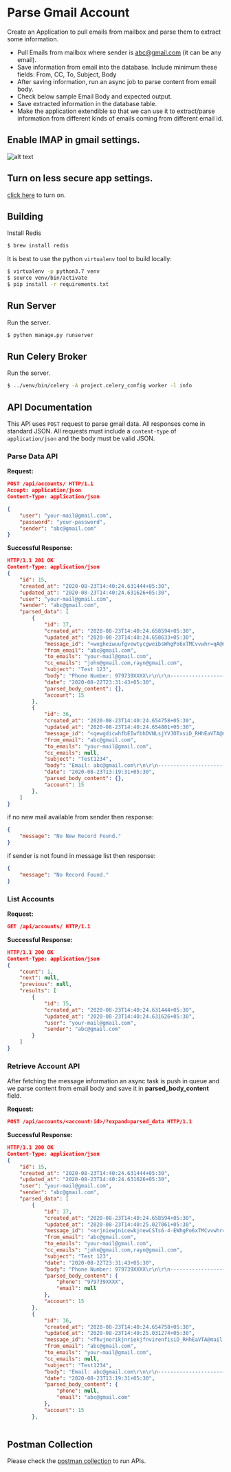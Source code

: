 # Parse Gmail Account

Create an Application to pull emails from mailbox and parse them to extract some information.

* Pull Emails from mailbox where sender is abc@gmail.com (it can be any email).
* Save information from email into the database. Include minimum these fields:
    From, CC, To, Subject, Body
* After saving information, run an async job to parse content from email body.
* Check below sample Email Body and expected output.
* Save extracted information in the database table.
* Make the application extendible so that we can use it to extract/parse information from different kinds of emails coming from different email id.

## Enable IMAP in gmail settings.
![alt text]((https://github.com/rsharma093/gmail_parser_apis/blob/master/Gmail_Parser.postman_collection.json))
## Turn on less secure app settings.
[click here](https://myaccount.google.com/lesssecureapps) to turn on.

## Building
Install Redis
```sh
$ brew install redis
```

It is best to use the python `virtualenv` tool to build locally:

```sh
$ virtualenv -p python3.7 venv
$ source venv/bin/activate
$ pip install -r requirements.txt
```

## Run Server
Run the server.
```sh
$ python manage.py runserver
```

## Run Celery Broker
Run the server.
```sh
$ ../venv/bin/celery -A project.celery_config worker -l info
```

## API Documentation

This API uses `POST` request to parse gmail data. All responses come in standard JSON. All requests must include a `content-type` of `application/json` and the body must be valid JSON.

### Parse Data API

**Request:**
```json
POST /api/accounts/ HTTP/1.1
Accept: application/json
Content-Type: application/json

{
    "user": "your-mail@gmail.com",
    "password": "your-password",
    "sender": "abc@gmail.com"
}
```
**Successful Response:**
```json
HTTP/1.1 201 OK
Content-Type: application/json
{
    "id": 15,
    "created_at": "2020-08-23T14:40:24.631444+05:30",
    "updated_at": "2020-08-23T14:40:24.631626+05:30",
    "user": "your-mail@gmail.com",
    "sender": "abc@gmail.com",
    "parsed_data": [
        {
            "id": 37,
            "created_at": "2020-08-23T14:40:24.658594+05:30",
            "updated_at": "2020-08-23T14:40:24.658633+05:30",
            "message_id": "<wegheiwuufgvewtycgweibsWhgPo6xTMCvvwhr=qA@mail.gmail.com>",
            "from_email": "abc@gmail.com",
            "to_emails": "your-mail@gmail.com",
            "cc_emails": "john@gmail.com,rayn@gmail.com",
            "subject": "Test 123",
            "body": "Phone Number: 979739XXXX\r\n\r\n----------------------------------------------------------\r\n\r\nNumber of submissions received\r\n\r\n15/500 this month\r\n\r\nJuly 17th – August 16th\r\n\r\n\r\n--",
            "date": "2020-08-22T23:31:43+05:30",
            "parsed_body_content": {},
            "account": 15
        },
        {
            "id": 36,
            "created_at": "2020-08-23T14:40:24.654758+05:30",
            "updated_at": "2020-08-23T14:40:24.654801+05:30",
            "message_id": "<qewgdicwhfbEIwfbhDVNLsjYVJOTxsiD_RHhEaVTA@mail.gmail.com>",
            "from_email": "abc@gmail.com",
            "to_emails": "your-mail@gmail.com",
            "cc_emails": null,
            "subject": "Test1234",
            "body": "Email: abc@gmail.com\r\n\r\n----------------------------------------------------------\r\n\r\nNumber of submissions received\r\n\r\n15/500 this month\r\n\r\nJuly 17th – August 16th\r\n\r\n\r\n--",
            "date": "2020-08-23T13:19:31+05:30",
            "parsed_body_content": {},
            "account": 15
        },
    ]
}
```

if no new mail available from sender then response:
```json
{
    "message": "No New Record Found."
}
```
if sender is not found in message list then response:
```json
{
    "message": "No Record Found."
}
```

### List Accounts

**Request:**
```json
GET /api/accounts/ HTTP/1.1
```
**Successful Response:**
```json
HTTP/1.1 200 OK
Content-Type: application/json
{
    "count": 1,
    "next": null,
    "previous": null,
    "results": [
        {
            "id": 15,
            "created_at": "2020-08-23T14:40:24.631444+05:30",
            "updated_at": "2020-08-23T14:40:24.631626+05:30",
            "user": "your-mail@gmail.com",
            "sender": "abc@gmail.com"
        }
    ]
}
```

### Retrieve Account API
After fetching the message information an async task is push in queue and we parse content from email body and save it in **parsed_body_content** field.

**Request:**
```json
POST /api/accounts/<account:id>/?expand=parsed_data HTTP/1.1
```
**Successful Response:**
```json
HTTP/1.1 200 OK
Content-Type: application/json
{
    "id": 15,
    "created_at": "2020-08-23T14:40:24.631444+05:30",
    "updated_at": "2020-08-23T14:40:24.631626+05:30",
    "user": "your-mail@gmail.com",
    "sender": "abc@gmail.com",
    "parsed_data": [
        {
            "id": 37,
            "created_at": "2020-08-23T14:40:24.658594+05:30",
            "updated_at": "2020-08-23T14:40:25.027061+05:30",
            "message_id": "<erjniewjnicewkjnewCSTs6-4-EWhgPo6xTMCvvwhr=qA@mail.gmail.com>",
            "from_email": "abc@gmail.com",
            "to_emails": "your-mail@gmail.com",
            "cc_emails": "john@gmail.com,rayn@gmail.com",
            "subject": "Test 123",
            "date": "2020-08-22T23:31:43+05:30",
            "body": "Phone Number: 979739XXXX\r\n\r\n----------------------------------------------------------\r\n\r\nNumber of submissions received\r\n\r\n15/500 this month\r\n\r\nJuly 17th – August 16th\r\n\r\n\r\n--",
            "parsed_body_content": {
                "phone": "979739XXXX",
                "email": null
            },
            "account": 15
        },
        {
            "id": 36,
            "created_at": "2020-08-23T14:40:24.654758+05:30",
            "updated_at": "2020-08-23T14:40:25.031274+05:30",
            "message_id": "<fhvjnerikjnriekjfnvirenfisiD_RHhEaVTA@mail.gmail.com>",
            "from_email": "abc@gmail.com",
            "to_emails": "your-mail@gmail.com",
            "cc_emails": null,
            "subject": "Test1234",
            "body": "Email: abc@gmail.com\r\n\r\n----------------------------------------------------------\r\n\r\nNumber of submissions received\r\n\r\n15/500 this month\r\n\r\nJuly 17th – August 16th\r\n\r\n\r\n--",
            "date": "2020-08-23T13:19:31+05:30",
            "parsed_body_content": {
                "phone": null,
                "email": "abc@gmail.com"
            },
            "account": 15
        },
 
```
 
## Postman Collection
Please check the [postman collection](https://github.com/rsharma093/gmail_parser_apis/blob/master/Gmail_Parser.postman_collection.json) to run APIs.
